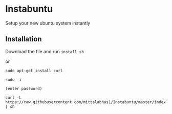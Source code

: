 Instabuntu
=============

Setup your new ubuntu system instantly


Installation
--------

Download the file and run ``` install.sh ```

or

```
sudo apt-get install curl

sudo -i

(enter password)

curl -L https://raw.githubusercontent.com/mittalabhas1/Instabuntu/master/index.sh | sh

```
